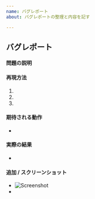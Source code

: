 ```yaml
---
name: バグレポート
about: バグレポートの整理と内容を記す

---
```


## バグレポート

#### 問題の説明



#### 再現方法
1.  
2. 
3. 


#### 期待される動作

-


#### 実際の結果

-


#### 追加 / スクリーンショット

- ![Screenshot]()
-